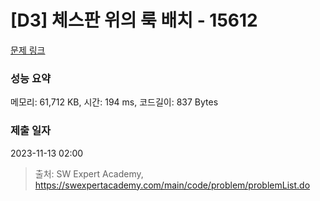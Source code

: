 # [D3] 체스판 위의 룩 배치 - 15612 

[문제 링크](https://swexpertacademy.com/main/code/problem/problemDetail.do?contestProbId=AYOBfxwaAXsDFATW) 

### 성능 요약

메모리: 61,712 KB, 시간: 194 ms, 코드길이: 837 Bytes

### 제출 일자

2023-11-13 02:00



> 출처: SW Expert Academy, https://swexpertacademy.com/main/code/problem/problemList.do